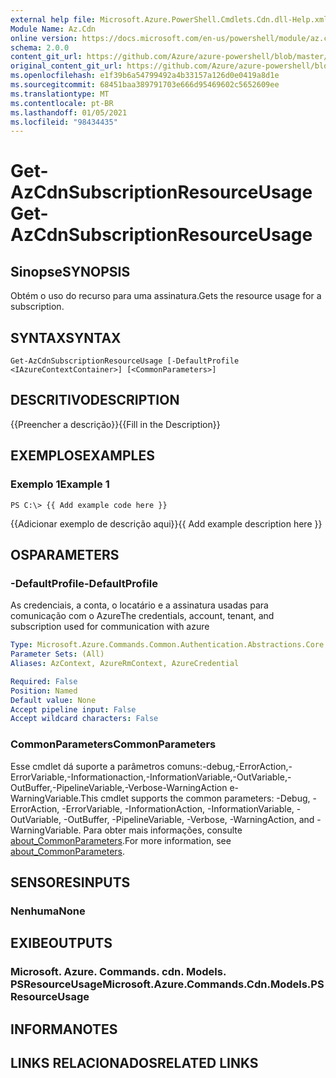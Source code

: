 ```yaml
---
external help file: Microsoft.Azure.PowerShell.Cmdlets.Cdn.dll-Help.xml
Module Name: Az.Cdn
online version: https://docs.microsoft.com/en-us/powershell/module/az.cdn/get-azcdnsubscriptionresourceusage
schema: 2.0.0
content_git_url: https://github.com/Azure/azure-powershell/blob/master/src/Cdn/Cdn/help/Get-AzCdnSubscriptionResourceUsage.md
original_content_git_url: https://github.com/Azure/azure-powershell/blob/master/src/Cdn/Cdn/help/Get-AzCdnSubscriptionResourceUsage.md
ms.openlocfilehash: e1f39b6a54799492a4b33157a126d0e0419a8d1e
ms.sourcegitcommit: 68451baa389791703e666d95469602c5652609ee
ms.translationtype: MT
ms.contentlocale: pt-BR
ms.lasthandoff: 01/05/2021
ms.locfileid: "98434435"
---
```

# <span data-ttu-id="4c9db-101">Get-AzCdnSubscriptionResourceUsage</span><span class="sxs-lookup"><span data-stu-id="4c9db-101">Get-AzCdnSubscriptionResourceUsage</span></span>

## <span data-ttu-id="4c9db-102">Sinopse</span><span class="sxs-lookup"><span data-stu-id="4c9db-102">SYNOPSIS</span></span>
<span data-ttu-id="4c9db-103">Obtém o uso do recurso para uma assinatura.</span><span class="sxs-lookup"><span data-stu-id="4c9db-103">Gets the resource usage for a subscription.</span></span>

## <span data-ttu-id="4c9db-104">SYNTAX</span><span class="sxs-lookup"><span data-stu-id="4c9db-104">SYNTAX</span></span>

```
Get-AzCdnSubscriptionResourceUsage [-DefaultProfile <IAzureContextContainer>] [<CommonParameters>]
```

## <span data-ttu-id="4c9db-105">DESCRITIVO</span><span class="sxs-lookup"><span data-stu-id="4c9db-105">DESCRIPTION</span></span>
<span data-ttu-id="4c9db-106">{{Preencher a descrição}}</span><span class="sxs-lookup"><span data-stu-id="4c9db-106">{{Fill in the Description}}</span></span>

## <span data-ttu-id="4c9db-107">EXEMPLOS</span><span class="sxs-lookup"><span data-stu-id="4c9db-107">EXAMPLES</span></span>

### <span data-ttu-id="4c9db-108">Exemplo 1</span><span class="sxs-lookup"><span data-stu-id="4c9db-108">Example 1</span></span>
```
PS C:\> {{ Add example code here }}
```

<span data-ttu-id="4c9db-109">{{Adicionar exemplo de descrição aqui}}</span><span class="sxs-lookup"><span data-stu-id="4c9db-109">{{ Add example description here }}</span></span>

## <span data-ttu-id="4c9db-110">OS</span><span class="sxs-lookup"><span data-stu-id="4c9db-110">PARAMETERS</span></span>

### <span data-ttu-id="4c9db-111">-DefaultProfile</span><span class="sxs-lookup"><span data-stu-id="4c9db-111">-DefaultProfile</span></span>
<span data-ttu-id="4c9db-112">As credenciais, a conta, o locatário e a assinatura usadas para comunicação com o Azure</span><span class="sxs-lookup"><span data-stu-id="4c9db-112">The credentials, account, tenant, and subscription used for communication with azure</span></span>

```yaml
Type: Microsoft.Azure.Commands.Common.Authentication.Abstractions.Core.IAzureContextContainer
Parameter Sets: (All)
Aliases: AzContext, AzureRmContext, AzureCredential

Required: False
Position: Named
Default value: None
Accept pipeline input: False
Accept wildcard characters: False
```

### <span data-ttu-id="4c9db-113">CommonParameters</span><span class="sxs-lookup"><span data-stu-id="4c9db-113">CommonParameters</span></span>
<span data-ttu-id="4c9db-114">Esse cmdlet dá suporte a parâmetros comuns:-debug,-ErrorAction,-ErrorVariable,-Informationaction,-InformationVariable,-OutVariable,-OutBuffer,-PipelineVariable,-Verbose-WarningAction e-WarningVariable.</span><span class="sxs-lookup"><span data-stu-id="4c9db-114">This cmdlet supports the common parameters: -Debug, -ErrorAction, -ErrorVariable, -InformationAction, -InformationVariable, -OutVariable, -OutBuffer, -PipelineVariable, -Verbose, -WarningAction, and -WarningVariable.</span></span> <span data-ttu-id="4c9db-115">Para obter mais informações, consulte [about_CommonParameters](http://go.microsoft.com/fwlink/?LinkID=113216).</span><span class="sxs-lookup"><span data-stu-id="4c9db-115">For more information, see [about_CommonParameters](http://go.microsoft.com/fwlink/?LinkID=113216).</span></span>

## <span data-ttu-id="4c9db-116">SENSORES</span><span class="sxs-lookup"><span data-stu-id="4c9db-116">INPUTS</span></span>

### <span data-ttu-id="4c9db-117">Nenhuma</span><span class="sxs-lookup"><span data-stu-id="4c9db-117">None</span></span>

## <span data-ttu-id="4c9db-118">EXIBE</span><span class="sxs-lookup"><span data-stu-id="4c9db-118">OUTPUTS</span></span>

### <span data-ttu-id="4c9db-119">Microsoft. Azure. Commands. cdn. Models. PSResourceUsage</span><span class="sxs-lookup"><span data-stu-id="4c9db-119">Microsoft.Azure.Commands.Cdn.Models.PSResourceUsage</span></span>

## <span data-ttu-id="4c9db-120">INFORMA</span><span class="sxs-lookup"><span data-stu-id="4c9db-120">NOTES</span></span>

## <span data-ttu-id="4c9db-121">LINKS RELACIONADOS</span><span class="sxs-lookup"><span data-stu-id="4c9db-121">RELATED LINKS</span></span>
